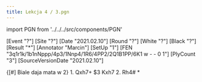 ```yaml
---
title: Lekcja 4 / 3.pgn
---
```


import PGN from '../../../src/components/PGN'

<PGN>
﻿[Event "?"]
[Site "?"]
[Date "2021.02.10"]
[Round "?"]
[White "?"]
[Black "?"]
[Result "*"]
[Annotator "Marcin"]
[SetUp "1"]
[FEN "3q1r1k/1b1nNppp/4p3/1Nnp4/1R6/4PP2/2Q1B1PP/6K1 w - - 0 1"]
[PlyCount "3"]
[SourceVersionDate "2021.02.10"]

{[#] Biale daja mata w 2} 1. Qxh7+ $3 Kxh7 2. Rh4# *


</PGN>
